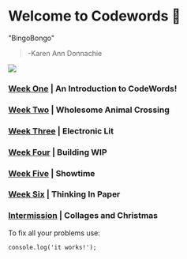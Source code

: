 # Welcome to Codewords 👋

"BingoBongo" 
> -Karen Ann Donnachie

![](Animalcrossing.gif)


### <a href="Week 1">Week One</a> | An Introduction to CodeWords!

### <a href="Week 2">Week Two</a> | Wholesome Animal Crossing

### <a href="Week 3">Week Three</a> | Electronic Lit

### <a href="Week 4">Week Four</a> | Building WIP

### <a href="Week 5">Week Five</a> | Showtime

### <a href="Week 6">Week Six</a> | Thinking In Paper

### <a href="Week 7 Intermission">Intermission</a> | Collages and Christmas


To fix all your problems use: 
```
console.log('it works!');
```


